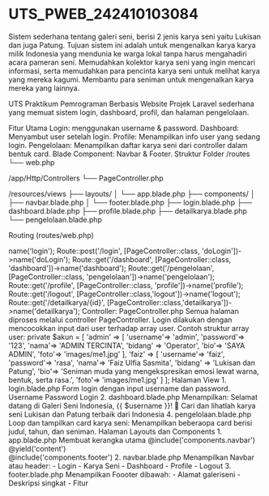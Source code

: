 # UTS_PWEB_242410103084

Sistem sederhana tentang galeri seni, berisi 2 jenis karya seni yaitu Lukisan dan juga Patung. Tujuan sistem ini adalah untuk mengenalkan karya karya milik Indonesia yang mendunia ke warga lokal tanpa harus mengahadiri acara pameran seni. Memudahkan kolektor karya seni yang ingin mencari informasi, serta memudahkan para pencinta karya seni untuk melihat karya yang mereka kagumi. Membantu para seniman untuk mengenalkan karya mereka yang lainnya.

UTS Praktikum Pemrograman Berbasis Website
Projek Laravel sederhana yang memuat sistem login, dashboard, profil, dan halaman pengelolaan.

Fitur Utama
Login: menggunakan username & password.
Dashboard: Menyambut user setelah login.
Profile: Menampilkan info user yang sedang login.
Pengelolaan: Menampilkan daftar karya seni dari controller dalam bentuk card.
Blade Component: Navbar & Footer.
Struktur Folder
/routes
└── web.php

/app/Http/Controllers
└── PageController.php

/resources/views
├── layouts/
│   └── app.blade.php
├── components/
│   ├── navbar.blade.php
│   └── footer.blade.php
├── login.blade.php
├── dashboard.blade.php
├── profile.blade.php
├── detailkarya.blade.php
└── pengelolaan.blade.php

Routing (routes/web.php)
<?php

use Illuminate\Support\Facades\Route;
use App\Http\Controllers\PageController;

Route::get('/', [PageController::class, 'login'])->name('login');
Route::post('/login', [PageController::class, 'doLogin'])->name('doLogin');

Route::get('/dashboard', [PageController::class, 'dashboard'])->name('dashboard');
Route::get('/pengelolaan', [PageController::class, 'pengelolaan'])->name('pengelolaan');
Route::get('/profile', [PageController::class, 'profile'])->name('profile');
Route::get('/logout', [PageController::class,'logout'])->name('logout');
Route::get('/detailkarya/{id}', [PageController::class,'detailkarya'])->name('detailkarya');

Controller: PageController.php
Semua halaman diproses melalui controller PageController.
Login dilakukan dengan mencocokkan input dari user terhadap array user.
Contoh struktur array user:
private $akun = [
            'admin' => [
                'username'=> 'admin',
                'password'=> '123',
                'nama'=> 'ADMIN TERCINTA',
                'bidang' => 'Operator',
                'bio'=> 'SAYA ADMIN',
                'foto'=> 'images/me1.jpg'
            ],
            'faiz' => [
                'username'=> 'faiz',
                'password'=> 'rasa',
                'nama'=> 'Faiz Ulfia Sasmita',
                'bidang' => 'Lukisan dan Patung',
                'bio'=> 'Seniman muda yang mengekspresikan emosi lewat warna, bentuk, serta rasa.',
                'foto'=> 'images/me1.jpg'
            ]
            ];
Halaman View
1. login.blade.php
Form login dengan input username dan password.

Username
Password
Login

2. dashboard.blade.php
Menampilkan:

Selamat datang di Galeri Seni Indonesia, {{ $username }}! 👋
Cari dan lihatlah karya seni Lukisan dan Patung terbaik dari Indonesia

4. pengelolaan.blade.php
Loop dan tampilkan card karya seni:

Menampilkan beberaopa card berisi judul, tahun, dan seniman.

Halaman Layouts dan Components
1. app.blade.php

Membuat kerangka utama
<body class="d-flex flex-column min-vh-100">

    @include('components.navbar')

    <div class="container mb-5 mt-4 flex-grow-1">
        @yield('content')
    </div>

    @include('components.footer')

</body>

2. navbar.blade.php
Menampilkan Navbar atau header: 
- Login
- Karya Seni
- Dashboard
- Profile
- Logout

3. footer.blade.php
Menampilkan Foooter dibawah: 
- Alamat galeriseni
- Deskripsi singkat
- Fitur
